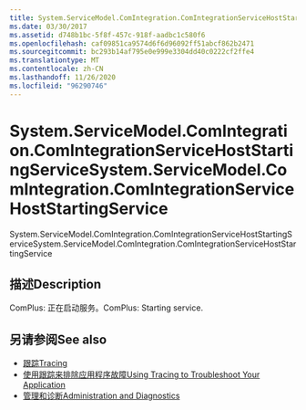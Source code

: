 ```yaml
---
title: System.ServiceModel.ComIntegration.ComIntegrationServiceHostStartingService
ms.date: 03/30/2017
ms.assetid: d748b1bc-5f8f-457c-918f-aadbc1c580f6
ms.openlocfilehash: caf09851ca9574d6f6d96092ff51abcf862b2471
ms.sourcegitcommit: bc293b14af795e0e999e3304dd40c0222cf2ffe4
ms.translationtype: MT
ms.contentlocale: zh-CN
ms.lasthandoff: 11/26/2020
ms.locfileid: "96290746"
---
```

# <a name="systemservicemodelcomintegrationcomintegrationservicehoststartingservice"></a><span data-ttu-id="8f11e-102">System.ServiceModel.ComIntegration.ComIntegrationServiceHostStartingService</span><span class="sxs-lookup"><span data-stu-id="8f11e-102">System.ServiceModel.ComIntegration.ComIntegrationServiceHostStartingService</span></span>

<span data-ttu-id="8f11e-103">System.ServiceModel.ComIntegration.ComIntegrationServiceHostStartingService</span><span class="sxs-lookup"><span data-stu-id="8f11e-103">System.ServiceModel.ComIntegration.ComIntegrationServiceHostStartingService</span></span>  
  
## <a name="description"></a><span data-ttu-id="8f11e-104">描述</span><span class="sxs-lookup"><span data-stu-id="8f11e-104">Description</span></span>  

 <span data-ttu-id="8f11e-105">ComPlus: 正在启动服务。</span><span class="sxs-lookup"><span data-stu-id="8f11e-105">ComPlus: Starting service.</span></span>  
  
## <a name="see-also"></a><span data-ttu-id="8f11e-106">另请参阅</span><span class="sxs-lookup"><span data-stu-id="8f11e-106">See also</span></span>

- [<span data-ttu-id="8f11e-107">跟踪</span><span class="sxs-lookup"><span data-stu-id="8f11e-107">Tracing</span></span>](index.md)
- [<span data-ttu-id="8f11e-108">使用跟踪来排除应用程序故障</span><span class="sxs-lookup"><span data-stu-id="8f11e-108">Using Tracing to Troubleshoot Your Application</span></span>](using-tracing-to-troubleshoot-your-application.md)
- [<span data-ttu-id="8f11e-109">管理和诊断</span><span class="sxs-lookup"><span data-stu-id="8f11e-109">Administration and Diagnostics</span></span>](../index.md)
